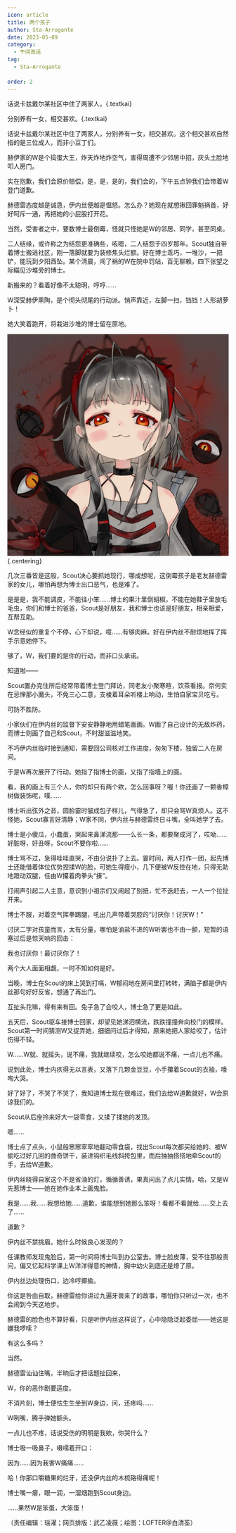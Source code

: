 ```yaml
---
icon: article
title: 两个孩子
author: Sta-Arrogante
date: 2023-05-09
category:
  - 午间逸话
tag:
  - Sta-Arrogante

order: 2
---
```


话说卡兹戴尔某社区中住了两家人，{.textkai}

分别养有一女，相交甚欢。{.textkai}

<!-- more -->

话说卡兹戴尔某社区中住了两家人，分别养有一女，相交甚欢。这个相交甚欢自然指的是三位成人，而非小豆丁们。

赫伊家的W是个捣蛋大王，炸天炸地炸空气，害得周遭不少邻居中招，灰头土脸地叩人房门。

实在抱歉，我们会原价赔偿，是，是，是的，我们会的，下午五点钟我们会带着W登门道歉。

赫德雷态度越是诚恳，伊内丝便越是愠怒。怎么办？她现在就想揪回罪魁祸首，好好呵斥一通，再把她的小屁股打开花。

当然，受害者之中，要数博士最倒霉，怪就只怪她是W的邻居、同学，甚至同桌。

二人结缘，或许称之为结怨更准确些，咳嗯，二人结怨于四岁那年。Scout独自带着博士搬进社区，刚一落脚就要为装修焦头烂额。好在博士乖巧，一堆沙，一把铲，能玩到夕阳西坠。某个清晨，闯了祸的W在院中罚站，百无聊赖，四下张望之际瞄见沙堆旁的博士。

新搬来的？看着好像不太聪明，哼哼……

W深受赫伊熏陶，是个彻头彻尾的行动派。悄声靠近，左脚一扫，铛铛！人形胡萝卜！

她大笑着跑开，将栽进沙堆的博士留在原地。

![](./res/illustration/W（白清荃）两个孩子.webp) {.centering}

几次三番皆是这般，Scout决心要抓她现行，哪成想呢，这倒霉孩子是老友赫德雷家的女儿，哪怕再想为博士出口恶气，也是难了。

是是是，我不能调皮，不能往小笨……博士的果汁里倒胡椒，不能在她鞋子里放毛毛虫，你们和博士的爸爸，Scout是好朋友，我和博士也该是好朋友，相亲相爱，互帮互助。

W念经似的重复个不停，心下却说，噫……有够肉麻。好在伊内丝不耐烦地挥了挥手示意她停下。

够了，W，我们要的是你的行动，而非口头承诺。

知道啦——

Scout置办完住所后经常带着博士登门拜访，同老友小聚寒暄，饮茶看报。奈何实在忌惮那小魔头，不免三心二意，支棱着耳朵听楼上响动，生怕自家宝贝吃亏。

可防不胜防。

小家伙们在伊内丝的监督下安安静静地用蜡笔画画。W画了自己设计的无敌炸药，而博士则画了自己和Scout，不时甜滋滋地笑。

不巧伊内丝临时接到通知，需要回公司核对工作进度，匆匆下楼，独留二人在房间。

于是W再次展开了行动。她指了指博士的画，又指了指墙上的画。

看，我的画上有三个人，你的却只有两个欸，怎么回事呀？喔！你还画了一颗香樟树做装饰呢，噗……

博士听出弦外之音，圆脸霎时皱成包子样儿，气得急了，却只会骂W真烦人。这不怪她，Scout寡言好清静；W家不同，伊内丝与赫德雷终日斗嘴，全叫她学了去。

博士是小傻瓜，小蠢蛋，哭起来鼻涕流那——么长一条，都要聚成河了，哎呦……好脏呀，好丑呀，Scout不要你啦……

博士骂不过，急得哇哇直哭，不由分说扑了上去。霎时间，两人打作一团，起先博士还能借着体位优势捏揉W的脸，可她生得瘦小，几下便被W反控在地，只得无助地蹬动双腿，任由W攥着肉拳头“揍”。

打闹声引起二人主意，意识到小祖宗们又闹起了别扭，忙不迭赶去，一人一个拉扯开来。

博士不服，对着空气挥拳踢腿，吼出几声带着哭腔的“讨厌你！讨厌W！”

讨厌二字对孩童而言，太有分量，哪怕是油盐不进的W听罢也不由一颤，短暂的语塞过后是惊天响的回击：

我也讨厌你！最讨厌你了！

两个大人面面相觑，一时不知如何是好。

当晚，博士在Scout的床上哭到打嗝，W郁闷地在房间里打转转，满脑子都是伊内丝那句好好反省，想通了再出门。

互扯头花嘛，得有来有回。兔子急了会咬人，博士急了更是如此。

五天后，Scout驱车接博士回家，却望见她涕泗横流，跌跌撞撞奔向校门的模样。Scout第一时间猜测W又捉弄她，细细问过后才得知，原来她把人家给咬了，估计伤得不轻。

W……W就、就摇头，说不痛，我就继续咬，怎么咬她都说不痛，一点儿也不痛。

说到此处，博士内疚得无以言表，又落下几颗金豆豆，小手攥着Scout的衣袖，嚎啕大哭。

好了好了，不哭了不哭了，我知道博士现在很难过，我们去给W道歉就好，W会原谅我们的。

Scout从后座拎来好大一袋零食，又揉了揉她的发顶。

嗯……

博士点了点头，小鼠般窸窸窣窣地翻动零食袋，找出Scout每次都买给她的、被W偷吃过好几回的曲奇饼干，装进钩织毛线斜挎包里，而后抽抽搭搭地牵Scout的手，去给W道歉。

伊内丝晓得自家这个不是省油的灯，循循善诱，果真问出了点儿实情。哈，又是W先惹博士——她在她作业本上画鬼脸。

我是……我……我想给她……道歉，谁能想到她那么笨呀！看都不看就给……交上去了……

道歉？

伊内丝不禁挑眉。她什么时候良心发现的？

任课教师发现鬼脸后，第一时间将博士叫到办公室去。博士脸皮薄，受不住那般责问，偏又忆起科学课上W洋洋得意的神情，胸中幼火到底还是燎了原。

伊内丝边处理伤口，边冷哼揶揄。

你这是咎由自取，赫德雷给你讲过九遍牙兽来了的故事，哪怕你只听过一次，也不会闹到今天这地步。

赫德雷的脸色也不算好看，只是听伊内丝这样说了，心中隐隐泛起委屈——她这是嫌我啰嗦？

有这么多吗？

当然。

赫德雷讪讪住嘴，半晌后才把话题扯回来，

W，你的恶作剧要适度。

不消片刻，博士便怯生生坐到W身边，问，还疼吗……

W咧嘴，腾手弹她额头。

一点儿也不疼，话说受伤的明明是我欸，你哭什么？

博士吸一吸鼻子，嗫嚅着开口：

因为……因为我害W痛痛……

哈！你那口嚼糖果的烂牙，还没伊内丝的木梳硌得痛呢！

博士嘴一瘪，眼一润，一溜烟跑到Scout身边。

……果然W是笨蛋，大笨蛋！<eod />

（责任编辑：瑶濯；网页排版：武乙凌薇；绘图：LOFTER@白清荃）

<ArticleAd />
